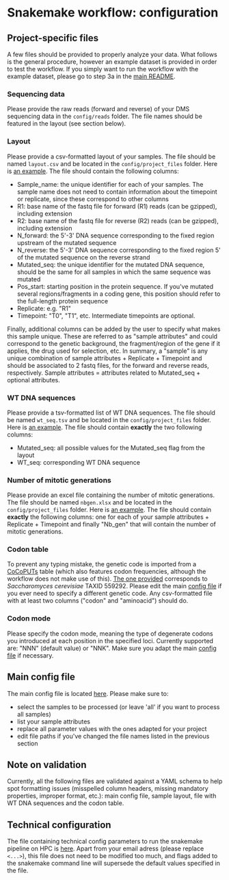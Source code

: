 # Snakemake workflow: configuration

## Project-specific files

A few files should be provided to properly analyze your data. What follows is the general procedure, however an example dataset is provided in order to test the workflow. If you simply want to run the workflow with the example dataset, please go to step 3a in the [main README](../README.md).

### Sequencing data

Please provide the raw reads (forward and reverse) of your DMS sequencing data in the `config/reads` folder. The file names should be featured in the layout (see section below).

### Layout

Please provide a csv-formatted layout of your samples. The file should be named `layout.csv` and be located in the `config/project_files` folder. Here is [an example](project_files/layout.csv). The file should contain the following columns:
- Sample_name: the unique identifier for each of your samples. The sample name does not need to contain information about the timepoint or replicate, since these correspond to other columns
- R1: base name of the fastq file for forward (R1) reads (can be gzipped), including extension
- R2: base name of the fastq file for reverse (R2) reads (can be gzipped), including extension
- N_forward: the 5'-3' DNA sequence corresponding to the fixed region upstream of the mutated sequence
- N_reverse: the 5'-3' DNA sequence corresponding to the fixed region 5' of the mutated sequence on the reverse strand
- Mutated_seq: the unique identifier for the mutated DNA sequence, should be the same for all samples in which the same sequence was mutated
- Pos_start: starting position in the protein sequence. If you've mutated several regions/fragments in a coding gene, this position should refer to the full-length protein sequence
- Replicate: e.g. "R1"
- Timepoint: "T0", "T1", etc. Intermediate timepoints are optional.

Finally, additional columns can be added by the user to specify what makes this sample unique. These are referred to as "sample attributes" and could correspond to the genetic background, the fragment/region of the gene if it applies, the drug used for selection, etc. In summary, a "sample" is any unique combination of sample attributes + Replicate + Timepoint and should be associated to 2 fastq files, for the forward and reverse reads, respectively. Sample attributes = attributes related to Mutated_seq + optional attributes.

### WT DNA sequences

Please provide a tsv-formatted list of WT DNA sequences. The file should be named `wt_seq.tsv` and be located in the `config/project_files` folder. Here is [an example](project_files/wt_seq.tsv). The file should contain **exactly** the two following columns:
- Mutated_seq: all possible values for the Mutated_seq flag from the layout
- WT_seq: corresponding WT DNA sequence

### Number of mitotic generations

Please provide an excel file containing the number of mitotic generations. The file should be named `nbgen.xlsx` and be located in the `config/project_files` folder. Here is [an example](project_files/nbgen.xlsx). The file should contain **exactly** the following columns: one for each of your sample attributes + Replicate + Timepoint and finally "Nb_gen" that will contain the number of mitotic generations.

### Codon table

To prevent any typing mistake, the genetic code is imported from a [CoCoPUTs](https://dnahive.fda.gov/dna.cgi?cmd=codon_usage&id=537&mode=cocoputs) table (which also features codon frequencies, although the workflow does not make use of this). [The one provided](project_files/ScerevisiaeTAXID559292_Cocoputs_codon_table.csv) corresponds to *Saccharomyces cerevisiae* TAXID 559292. Please edit the main [config file](config_file.yaml) if you ever need to specify a different genetic code. Any csv-formatted file with at least two columns ("codon" and "aminoacid") should do.

### Codon mode

Please specify the codon mode, meaning the type of degenerate codons you introduced at each position in the specified loci. Currently supported are: "NNN" (default value) or "NNK". Make sure you adapt the main [config file](config_file.yaml) if necessary.

## Main config file

The main config file is located [here](config_file.yaml). Please make sure to:
* select the samples to be processed (or leave 'all' if you want to process all samples)
* list your sample attributes
* replace all parameter values with the ones adapted for your project
* edit file paths if you've changed the file names listed in the previous section

## Note on validation

Currently, all the following files are validated against a YAML schema to help spot formatting issues (misspelled column headers, missing mandatory properties, improper format, etc.): main config file, sample layout, file with WT DNA sequences and the codon table.

## Technical configuration

The file containing technical config parameters to run the snakemake pipeline on HPC is [here](../profile/config.v8+.yaml). Apart from your email adress (please replace `<...>`), this file does not need to be modified too much, and flags added to the snakemake command line will supersede the default values specified in the file.
